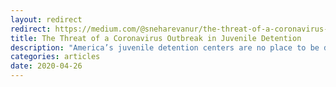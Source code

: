```yaml
---
layout: redirect
redirect: https://medium.com/@sneharevanur/the-threat-of-a-coronavirus-outbreak-in-juvenile-detention-788b35a2a27c
title: The Threat of a Coronavirus Outbreak in Juvenile Detention
description: "America’s juvenile detention centers are no place to be during a pandemic, and we need to let incarcerated youth out."
categories: articles
date: 2020-04-26
---
```

